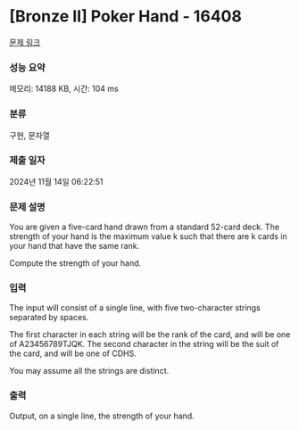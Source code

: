 # [Bronze II] Poker Hand - 16408 

[문제 링크](https://www.acmicpc.net/problem/16408) 

### 성능 요약

메모리: 14188 KB, 시간: 104 ms

### 분류

구현, 문자열

### 제출 일자

2024년 11월 14일 06:22:51

### 문제 설명

<p>You are given a five-card hand drawn from a standard 52-card deck. The strength of your hand is the maximum value k such that there are k cards in your hand that have the same rank.</p>

<p>Compute the strength of your hand.</p>

### 입력 

 <p>The input will consist of a single line, with five two-character strings separated by spaces.</p>

<p>The first character in each string will be the rank of the card, and will be one of A23456789TJQK. The second character in the string will be the suit of the card, and will be one of CDHS.</p>

<p>You may assume all the strings are distinct.</p>

### 출력 

 <p>Output, on a single line, the strength of your hand.</p>

